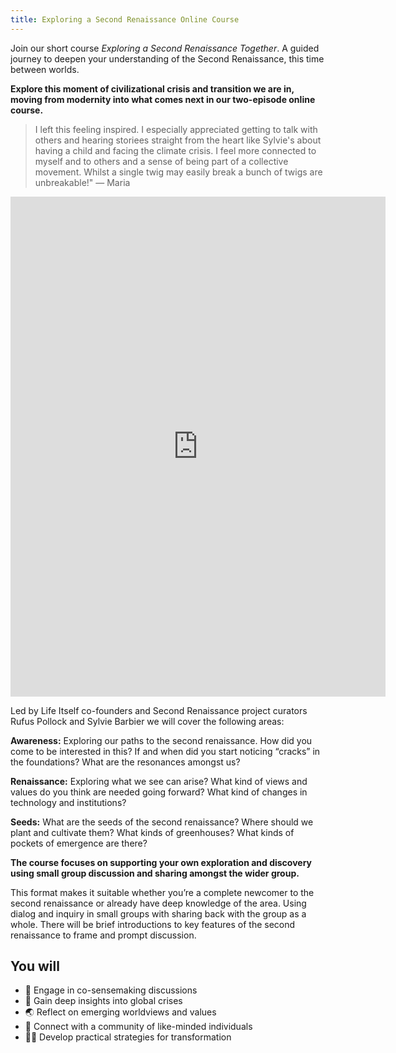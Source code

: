 ```yaml
---
title: Exploring a Second Renaissance Online Course
---
```


Join our  short course *Exploring a Second Renaissance Together*. A guided journey to deepen your understanding of the Second Renaissance, this time between worlds.

**Explore this moment of civilizational crisis and transition we are in, moving from modernity into what comes next in our two-episode online course.** 

> I left this feeling inspired. I especially appreciated getting to talk with others and hearing storiees straight from the heart like Sylvie's about having a child and facing the climate crisis. I feel more connected to myself and to others and a sense of being part of a collective movement. Whilst a single twig may easily break a bunch of twigs are unbreakable!" &mdash; Maria

<iframe
  src="https://lu.ma/embed/event/evt-3GMP066DAcwgw4W/simple"
  width="600"
  height="800"
  frameborder="0"
  style={{border: '1px', solid: '#bfcbda88', borderRadius: '4px'}}
  allowfullscreen=""
  aria-hidden="false"
  tabindex="0"
></iframe>

Led by Life Itself co-founders and Second Renaissance project curators Rufus Pollock and Sylvie Barbier we will cover the following areas:

**Awareness:** Exploring our paths to the second renaissance. How did you come to be interested in this? If and when did you start noticing “cracks” in the foundations? What are the resonances amongst us?

**Renaissance:** Exploring what we see can arise? What kind of views and values do you think are needed going forward? What kind of changes in technology and institutions?

**Seeds:** What are the seeds of the second renaissance? Where should we plant and cultivate them? What kinds of greenhouses? What kinds of pockets of emergence are there?

**The course focuses on supporting your own exploration and discovery using small group discussion and sharing amongst the wider group.**

This format makes it suitable whether you’re a complete newcomer to the second renaissance or already have deep knowledge of the area.
Using dialog and inquiry in small groups with sharing back with the group as a whole. There will be brief introductions to key features of the second renaissance to frame and prompt discussion.

## You will

- 💬 Engage in co-sensemaking discussions
- 🌊 Gain deep insights into global crises
- 🌏 Reflect on emerging worldviews and values
- 🦋 Connect with a community of like-minded individuals
- 💪🏻 Develop practical strategies for transformation

<script id="luma-checkout" src="https://embed.lu.ma/checkout-button.js"></script>
